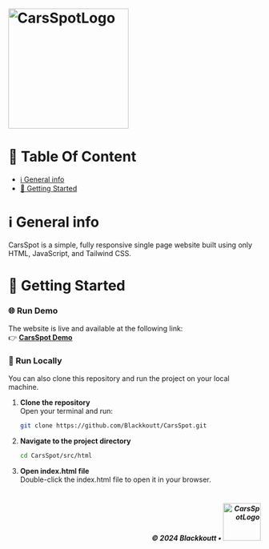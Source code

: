 # <img width="240" alt="CarsSpotLogo" src="https://github.com/user-attachments/assets/3b2986ad-0593-4722-9b93-5d64a7f376cd" />

# 📑 Table Of Content

- [ℹ️ General info](#general-info)
- [🚀 Getting Started](#getting-started)

<h1 id="general-info"></h1>
  
# ℹ️ General info
CarsSpot is a simple, fully responsive single page website built using only HTML, JavaScript, and Tailwind CSS.

<h1 id="#getting-started"></h1>

# 🚀 Getting Started

### 🌐 Run Demo
The website is live and available at the following link:  
👉 [**CarsSpot Demo**](https://blackkoutt.github.io/CarsSpot/src/html/index.html)

### 🔧 Run Locally

You can also clone this repository and run the project on your local machine.

1. **Clone the repository**  
   Open your terminal and run:
   ```bash
   git clone https://github.com/Blackkoutt/CarsSpot.git
   ```
2. **Navigate to the project directory**  
   ```bash
   cd CarsSpot/src/html
   ```
3. **Open index.html file**  
  Double-click the index.html file to open it in your browser.

# 
<p align="right">
  <h5 align="right">© 2024 Blackkoutt •</b> <img width="75" alt="CarsSpotLogo" src="https://github.com/user-attachments/assets/3b2986ad-0593-4722-9b93-5d64a7f376cd" />
</p>
